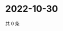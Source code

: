 # 2022-10-30

共 0 条

<!-- BEGIN WEIBO -->
<!-- 最后更新时间 Sun Oct 30 2022 18:17:42 GMT+0800 (China Standard Time) -->

<!-- END WEIBO -->
